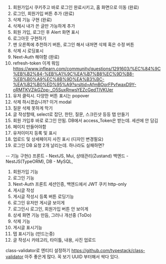 1. 회원가입시 쿠키주고 바로 로그인 완료시키고, 홈 화면으로 이동 (완료)
2. 로그인, 회원가입 버튼 추가 (완료)
3. 삭제 기능 구현 (완료)
4. 삭제시 내가 쓴 글만 가능하게 추가
5. 회원 가입, 로그인 후 Alert 화면 표시
6. 로그아웃 구현하기
7. 맨 오른쪽에 추천하기 버튼, 로그인 해서 내꺼면 삭제 혹은 수정 버튼
8. 삭제 시 로딩표시
9. Next-Auth 해야함 (완료)
10. refresh-token 이게 뭐임
    https://www.inflearn.com/community/questions/1291603/%EC%84%9C%EB%B2%84-%EB%A1%9C%EA%B7%B8%EC%9D%B8-%EB%B0%A9%EC%8B%9D%EA%B3%BC-%EA%B2%B0%ED%95%A9?srsltid=AfmBOorFPvfwaxD9Y-oRMTKVZikGZpp-_O5SuxRnwsYEZcGedTIVKUer
11. 유저 클릭시. 다양한 버튼 표시는 popover
12. 삭제 하시겠습니까? 이거 modal
13. 질문 삭제 못하게 막기
14. 글 작성할때, select로 잡단, 한탄, 질문, 스크린샷 등등 탭 만들기
15. 회원 가입후 바로 로그인 안됨. DB에서 access_Token은 받는데. 세션에 안 담김
16. 페이지 만들어야함
17. 유저이미지 등록 및 표시
18. 업로드 및 상세페이지 사진 표시 (디자인 변경필요)
19. 로그인 DB 요청 2개 날리는데. 하나라도 실패하면?

-- 기능 구현()
프론트 - NextJS, Mui, 상태관리(Zustand)
백엔드 - NestJS(TypeORM),
DB - MySQL,

1. 회원가입 기능
2. 로그인 기능
3. Next-Auth 프론트 세션인증, 백엔드에서 JWT 쿠키 http-only
4. 게시글 작성
5. 게시글 작성시 등록 버튼 로딩기능
6. 로그인 유저만 게시글 보이게
7. 로그인시 로그인, 회원가입 버튼 안 보이게
8. 상세 화면 기능 만듬, 그러나 개선중 (ToDo)
9. 삭제 기능
10. 게시글 표시기능
11. 탭 표시기능 (만드는중)
12. 글 작성시 카테고리, 타이틀, 내용, 사진 업로드

class-validator로 엔티티 설정하기
https://github.com/typestack/class-validator
아주 좋은게 많다. 꼭 보기 UUID 부터해서 싹다 있다.
